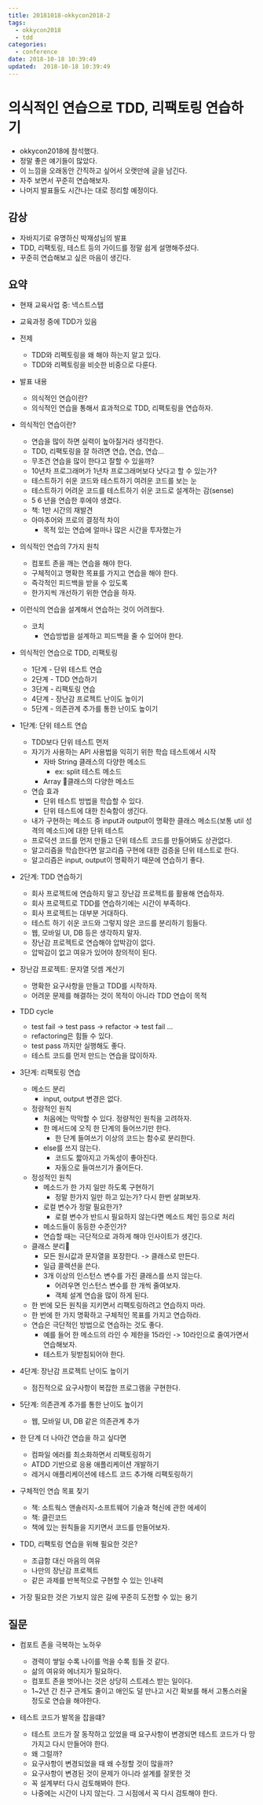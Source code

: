 ```yaml
---
title: 20181018-okkycon2018-2
tags:
  - okkycon2018
  - tdd
categories:
  - conference
date: 2018-10-18 10:39:49
updated:  2018-10-18 10:39:49
---
```


# 의식적인 연습으로 TDD, 리팩토링 연습하기

- okkycon2018에 참석했다.
- 정말 좋은 얘기들이 많았다.
- 이 느낌을 오래동안 간직하고 싶어서 오랫만에 글을 남긴다.
- 자주 보면서 꾸준히 연습해보자.
- 나머지 발표들도 시간나는 대로 정리할 예정이다.

## 감상

- 자바지기로 유명하신 박재성님의 발표
- TDD, 리팩토링, 테스트 등의 가이드를 정말 쉽게 설명해주셨다.
- 꾸준히 연습해보고 싶은 마음이 생긴다.

## 요약

- 현재 교육사업 중: 넥스트스탭
- 교육과정 중에 TDD가 있음

- 전제
  - TDD와 리펙토링을 왜 해야 하는지 알고 있다.
  - TDD와 리펙토링을 비슷한 비중으로 다룬다.

- 발표 내용
  - 의식적인 연습이란?
  - 의식적인 연습을 통해서 효과적으로 TDD, 리팩토링을 연습하자.

- 의식적인 연습이란?
  - 연습을 많이 하면 실력이 높아질거라 생각한다.
  - TDD, 리팩토링을 잘 하려면 연습, 연습, 연습...
  - 무조건 연습을 많이 한다고 잘할 수 있을까?
  - 10년차 프로그래머가 1년차 프로그래머보다 낫다고 할 수 있는가?
  - 테스트하기 쉬운 코드와 테스트하기 여려운 코드를 보는 눈
  - 테스트하기 어려운 코드를 테스트하기 쉬운 코드로 설계하는 감(sense)
  - 5 6 년을 연습한 후에야 생겼다.
  - 책: 1만 시간의 재발견
  - 아마추어와 프로의 결정적 차이
    - 목적 있는 연습에 얼마나 많은 시간을 투자했는가

- 의식적인 연습의 7가지 원칙
  - 컴포트 존을 깨는 연습을 해야 한다.
  - 구체적이고 명확한 목표를 가지고 연습을 해야 한다.
  - 즉각적인 피드백을 받을 수 있도록
  - 한가지씩 개선하기 위한 연습을 하자.

- 이런식의 연습을 설계해서 연습하는 것이 어려웠다.
  - 코치
    - 연습방법을 설계하고 피드백을 줄 수 있어야 한다.

- 의식적인 연습으로 TDD, 리팩토링
  - 1단계 - 단위 테스트 연습
  - 2단계 - TDD 연습하기
  - 3단계 - 리팩토링 연습
  - 4단계 - 장난감 프로젝트 난이도 높이기
  - 5단계 - 의존관계 추가를 통한 난이도 높이기

- 1단계: 단위 테스트 연습
  - TDD보다 단위 테스트 먼저
  - 자기가 사용하는 API 사용법을 익히기 위한 학습 테스트에서 시작
    - 자바 String 클래스의 다양한 메소드
      - ex: split 테스트 메소드
    - Array 클래스의 다양한 메소드
  - 연습 효과
    - 단위 테스트 방법을 학습할 수 있다.
    - 단위 테스트에 대한 친숙함이 생긴다.
  - 내가 구현하는 메소드 중 input과 output이 명확한 클래스 메소드(보통 util 성격의 메소드)에 대한 단위 테스트
  - 프로덕션 코드를 먼저 만들고 단위 테스트 코드를 만들어봐도 상관없다.
  - 알고리즘을 학습한다면 알고리즘 구현에 대한 검증을 단위 테스트로 한다.
  - 알고리즘은 input, output이 명확하기 때문에 연습하기 좋다.

- 2단계: TDD 연습하기
  - 회사 프로젝트에 연습하지 말고 장난감 프로젝트를 활용해 연습하자.
  - 회사 프로젝트로 TDD를 연습하기에는 시간이 부족하다.
  - 회사 프로젝트는 대부분 거대하다.
  - 테스트 하기 쉬운 코드와 그렇지 않은 코드를 분리하기 힘들다.
  - 웹, 모바일 UI, DB 등은 생각하지 말자.
  - 장난감 프로젝트로 연습해야 압박감이 없다.
  - 압박감이 없고 여유가 있어야 창의적이 된다.

- 장난감 프로젝트: 문자열 덧셈 계산기
  - 명확한 요구사항을 만들고 TDD를 시작하자.
  - 어려운 문제를 해결하는 것이 목적이 아니라 TDD 연습이 목적

- TDD cycle
  - test fail -> test pass -> refactor -> test fail ...
  - refactoring은 힘들 수 있다.
  - test pass 까지만 실행해도 좋다.
  - 테스트 코드를 먼저 만드는 연습을 많이하자.

- 3단계: 리팩토링 연습
  - 메소드 분리
    - input, output 변경은 없다.
  - 정량적인 원칙
    - 처음에는 막막할 수 있다. 정량적인 원칙을 고려하자.
    - 한 메서드에 오직 한 단계의 들어쓰기만 한다.
      - 한 단계 들여쓰기 이상의 코드는 함수로 분리한다.
    - else를 쓰지 않는다.
      - 코드도 짧아지고 가독성이 좋아진다.
      - 자동으로 들여쓰기가 줄어든다.
  - 정성적인 원칙
    - 메소드가 한 가지 일만 하도록 구현하기
      - 정말 한가지 일만 하고 있는가? 다시 한번 살펴보자.
    - 로컬 변수가 정말 필요한가?
      - 로컬 변수가 반드시 필요하지 않는다면 메소드 체인 등으로 처리
    - 메소드들이 동등한 수준인가?
    - 연습할 때는 극단적으로 과하게 해야 인사이트가 생긴다.
  - 클래스 분리
    - 모든 원시값과 문자열을 포장한다. -> 클래스로 만든다.
    - 일급 콜렉션을 쓴다.
    - 3개 이상의 인스턴스 변수를 가진 클래스를 쓰지 않는다.
      - 어려우면 인스턴스 변수를 한 개씩 줄여보자.
      - 객체 설계 연습을 많이 하게 된다.
  - 한 번에 모든 원칙을 지키면서 리팩토링하려고 연습하지 마라.
  - 한 번에 한 가지 명확하고 구체적인 목표를 가지고 연습하라.
  - 연습은 극단적인 방법으로 연습하는 것도 좋다.
    - 예를 들어 한 메소드의 라인 수 제한을 15라인 -> 10라인으로 줄여가면서 연습해보자.
    - 테스트가 뒷받침되어야 한다.

- 4단계: 장난감 프로젝트 난이도 높이기
  - 점진적으로 요구사항이 복잡한 프로그램을 구현한다.

- 5단계: 의존관계 추가를 통한 난이도 높이기
  - 웹, 모바일 UI, DB 같은 의존관계 추가

- 한 단계 더 나아간 연습을 하고 싶다면
  - 컴파일 에러를 최소화하면서 리팩토링하기
  - ATDD 기반으로 응용 애플리케이션 개발하기
  - 레거시 애플리케이션에 테스트 코드 추가해 리팩토링하기

- 구체적인 연습 목표 찾기
  - 책: 소트웍스 앤솔러지-소프트웨어 기술과 혁신에 관한 에세이
  - 책: 클린코드
  - 책에 있는 원칙들을 지키면서 코드를 만들어보자.

- TDD, 리팩토링 연습을 위해 필요한 것은?
  - 조급함 대신 마음의 여유
  - 나만의 장난감 프로젝트
  - 같은 과제를 반복적으로 구현할 수 있는 인내력

- 가장 필요한 것은 가보지 않은 길에 꾸준히 도전할 수 있는 용기

## 질문

- 컴포트 존을 극복하는 노하우
  - 경력이 쌓일 수록 나이를 먹을 수록 힘들 것 같다.
  - 삶의 여유와 에너지가 필요하다.
  - 컴포트 존을 벗어나는 것은 상당히 스트레스 받는 일이다.
  - 1~2년 간 친구 관계도 줄이고 애인도 덜 만나고 시간 확보를 해서 고통스러울 정도로 연습을 해야한다.

- 테스트 코드가 발목을 잡을떄?
  - 테스트 코드가 잘 동작하고 있었을 때 요구사항이 변경되면 테스트 코드가 다 망가지고 다시 만들어야 한다.
  - 왜 그럴까?
  - 요구사항이 변경되었을 때 왜 수정할 것이 많을까?
  - 요구사항이 변경된 것이 문제가 아니라 설계를 잘못한 것
  - 꼭 설계부터 다시 검토해봐야 한다.
  - 나중에는 시간이 나지 않는다. 그 시점에서 꼭 다시 검토해야 한다.
